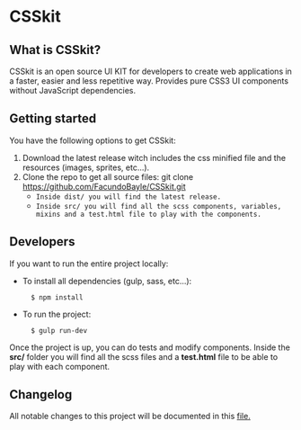 # CSSkit

## What is CSSkit?

CSSkit is an open source UI KIT for developers to create web applications in a faster, easier and less repetitive way.
Provides pure CSS3 UI components without JavaScript dependencies.

## Getting started

You have the following options to get CSSkit:

1. Download the latest release witch includes the css minified file and the resources (images, sprites, etc...).
2. Clone the repo to get all source files: git clone https://github.com/FacundoBayle/CSSkit.git
    - ```Inside dist/ you will find the latest release.```
    - ```Inside src/ you will find all the scss components, variables, mixins and a test.html file to play with the components.```

## Developers

If you want to run the entire project locally:

- To install all dependencies (gulp, sass, etc...):

        $ npm install
    
- To run the project:

        $ gulp run-dev

Once the project is up, you can do tests and modify components.
Inside the **src/** folder you will find all the scss files and a **test.html** file to be able to play with each component.

## Changelog
All notable changes to this project will be documented in this [file.](https://github.com/FacundoBayle/CSSkit/blob/master/CHANGELOG.md)